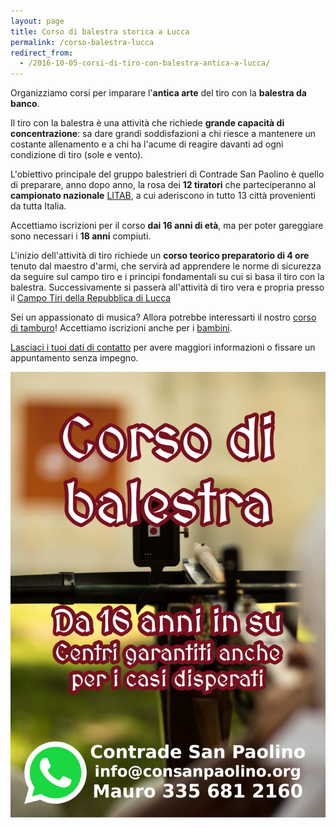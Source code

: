 ```yaml
---
layout: page
title: Corso di balestra storica a Lucca
permalink: /corso-balestra-lucca
redirect_from:
  - /2016-10-05-corsi-di-tiro-con-balestra-antica-a-lucca/
---
```


Organizziamo corsi per imparare l'**antica arte** del tiro con la **balestra da
banco**.

Il tiro con la balestra è una attività che richiede **grande capacità di
concentrazione**: sa dare grandi soddisfazioni a chi riesce a mantenere un
costante allenamento e a chi ha l'acume di reagire davanti ad ogni condizione di
tiro (sole e vento).

L'obiettivo principale del gruppo balestrieri di Contrade San Paolino è quello
di preparare, anno dopo anno, la rosa dei **12 tiratori** che parteciperanno al
**campionato nazionale** [LITAB](http://www.litab.net/), a cui aderiscono in
tutto 13 città provenienti da tutta Italia.

Accettiamo iscrizioni per il corso **dai 16 anni di età**, ma per poter
gareggiare sono necessari i **18 anni** compiuti.

L'inizio dell'attività di tiro richiede un **corso teorico preparatorio di 4
ore** tenuto dal maestro d'armi, che servirà ad apprendere le norme di sicurezza
da seguire sul campo tiro e i principi fondamentali su cui si basa il tiro con
la balestra. Successivamente si passerà all'attività di tiro vera e propria
presso il [Campo Tiri della Repubblica di Lucca](https://goo.gl/maps/swrB4cqWqA52)

Sei un appassionato di musica? Allora potrebbe interessarti il nostro [corso di
tamburo](/corso-tamburo-lucca)! Accettiamo iscrizioni anche per i [bambini](/corsi-bambini-tamburo-balestra-lucca).

[Lasciaci i tuoi dati di contatto](https://forms.gle/wHmauk2MYKPrpaiUA) per
avere maggiori informazioni o fissare un appuntamento senza impegno.

![volantino corso balestra Lucca](/assets/images/2018/corsi/corsi-balestra.jpg)
